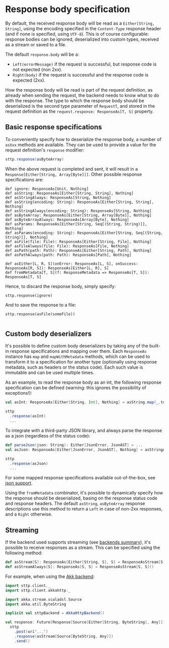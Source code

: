 # Response body specification

By default, the received response body will be read as a `Either[String, String]`, using the encoding specified in the `Content-Type` response header (and if none is specified, using `UTF-8`). This is of course configurable: response bodies can be ignored, deserialized into custom types, received as a stream or saved to a file.

The default `response.body` will be a:

* `Left(errorMessage)` if the request is successful, but response code is not expected (non 2xx).
* `Right(body)` if the request is successful and the response code is expected (2xx).

How the response body will be read is part of the request definition, as already when sending the request, the backend needs to know what to do with the response. The type to which the response body should be deserialized is the second type parameter of `RequestT`, and stored in the request definition as the `request.response: ResponseAs[T, S]` property.

## Basic response specifications

To conveniently specify how to deserialize the response body, a number of `asXxx` methods are available. They can be used to provide a value for the request definition's `response` modifier:

```scala
sttp.response(asByteArray)
```

When the above request is completed and sent, it will result in a `Response[Either[String, Array[Byte]]]`. Other possible response specifications are:

```
def ignore: ResponseAs[Unit, Nothing]
def asString: ResponseAs[Either[String, String], Nothing]
def asStringAlways: ResponseAs[String, Nothing]
def asString(encoding: String): ResponseAs[Either[String, String], Nothing]
def asStringAlways(encoding: String): ResponseAs[String, Nothing]
def asByteArray: ResponseAs[Either[String, Array[Byte]], Nothing]
def asByteArrayAlways: ResponseAs[Array[Byte], Nothing]
def asParams: ResponseAs[Either[String, Seq[(String, String)]], Nothing]
def asParams(encoding: String): ResponseAs[Either[String, Seq[(String, String)]], Nothing]
def asFile(file: File): ResponseAs[Either[String, File], Nothing]
def asFileAlways(file: File): ResponseAs[File, Nothing]
def asPath(path: Path): ResponseAs[Either[String, Path], Nothing]
def asPathAlways(path: Path): ResponseAs[Path], Nothing]

def asEither[L, R, S](onError: ResponseAs[L, S], onSuccess: ResponseAs[R, S]): ResponseAs[Either[L, R], S]
def fromMetadata[T, S](f: ResponseMetadata => ResponseAs[T, S]): ResponseAs[T, S]
```

Hence, to discard the response body, simply specify:

```
sttp.response(ignore)
```   

And to save the response to a file:

```
sttp.response(asFile(someFile))
```

```note:: As the handling of response is specified upfront, there's no need to "consume" the response body. It can be safely discarded if not needed.
```

## Custom body deserializers

It's possible to define custom body deserializers by taking any of the built-in response specifications and mapping over them. Each `ResponseAs` instance has `map` and `mapWithMetadata` methods, which can be used to transform it to a specification for another type (optionally using response metadata, such as headers or the status code). Each such value is immutable and can be used multiple times.

As an example, to read the response body as an int, the following response specification can be defined (warning: this ignores the possibility of exceptions!):

```scala
val asInt: ResponseAs[Either[String, Int], Nothing] = asString.map(_.toInt)

sttp
  .response(asInt)
  ...
```

To integrate with a third-party JSON library, and always parse the response as a json (regardless of the status code):

```scala
def parseJson(json: String): Either[JsonError, JsonAST] = ...
val asJson: ResponseAs[Either[JsonError, JsonAST], Nothing] = asStringAlways.map(parseJson)

sttp
  .response(asJson)
  ...
```           

For some mapped response specifications available out-of-the-box, see [json support](../json.html).

Using the `fromMetadata` combinator, it's possible to dynamically specify how the response should be deserialized, basing on the response status code and response headers. The default `asString`, `asByteArray` response descriptions use this method to return a `Left` in case of non-2xx responses, and a `Right` otherwise.

## Streaming

If the backend used supports streaming (see [backends summary](../backends/summary.html)), it's possible to receive responses as a stream. This can be specified using the following method:

```scala
def asStream[S]: ResponseAs[Either[String, S], S] = ResponseAsStream[S, S]()
def asStreamAlways[S]: ResponseAs[S, S] = ResponseAsStream[S, S]()
```

For example, when using the [Akk backend](../backends/akka.html):

```scala
import sttp.client._
import sttp.client.akkahttp._

import akka.stream.scaladsl.Source
import akka.util.ByteString

implicit val sttpBackend = AkkaHttpBackend() 

val response: Future[Response[Source[Either[String, ByteString], Any]]] =
  sttp
    .post(uri"...")
    .response(asStream[Source[ByteString, Any]])
    .send()    
```

```note:: Unlike with non-streaming response handlers, each streaming response should be entirely consumed by client code.
```